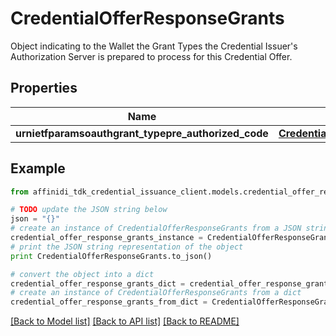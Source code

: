 # CredentialOfferResponseGrants

Object indicating to the Wallet the Grant Types the Credential Issuer's Authorization Server is prepared to process for this Credential Offer.

## Properties

| Name                                                | Type                                                                                                                                                          | Description | Notes |
| --------------------------------------------------- | ------------------------------------------------------------------------------------------------------------------------------------------------------------- | ----------- | ----- |
| **urnietfparamsoauthgrant_typepre_authorized_code** | [**CredentialOfferResponseGrantsUrnIetfParamsOauthGrantTypePreAuthorizedCode**](CredentialOfferResponseGrantsUrnIetfParamsOauthGrantTypePreAuthorizedCode.md) |             |

## Example

```python
from affinidi_tdk_credential_issuance_client.models.credential_offer_response_grants import CredentialOfferResponseGrants

# TODO update the JSON string below
json = "{}"
# create an instance of CredentialOfferResponseGrants from a JSON string
credential_offer_response_grants_instance = CredentialOfferResponseGrants.from_json(json)
# print the JSON string representation of the object
print CredentialOfferResponseGrants.to_json()

# convert the object into a dict
credential_offer_response_grants_dict = credential_offer_response_grants_instance.to_dict()
# create an instance of CredentialOfferResponseGrants from a dict
credential_offer_response_grants_from_dict = CredentialOfferResponseGrants.from_dict(credential_offer_response_grants_dict)
```

[[Back to Model list]](../README.md#documentation-for-models) [[Back to API list]](../README.md#documentation-for-api-endpoints) [[Back to README]](../README.md)
